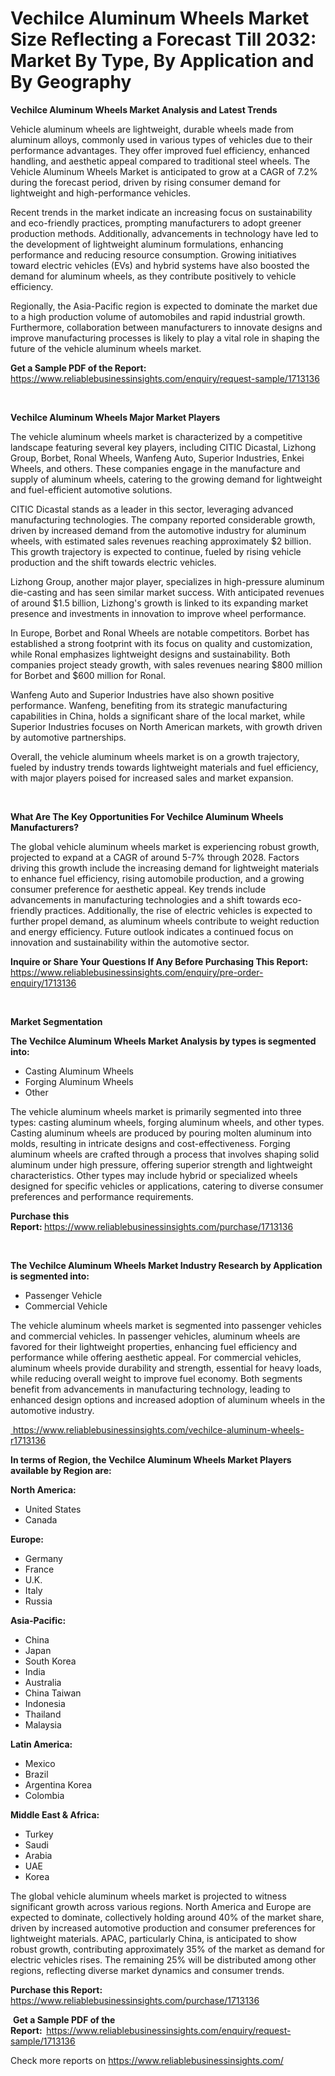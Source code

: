 <p><h1>Vechilce Aluminum Wheels Market Size Reflecting a Forecast Till 2032: Market By Type, By Application and By Geography</h1></p><p><strong>Vechilce Aluminum Wheels Market Analysis and Latest Trends</strong></p>
<p><p>Vehicle aluminum wheels are lightweight, durable wheels made from aluminum alloys, commonly used in various types of vehicles due to their performance advantages. They offer improved fuel efficiency, enhanced handling, and aesthetic appeal compared to traditional steel wheels. The Vehicle Aluminum Wheels Market is anticipated to grow at a CAGR of 7.2% during the forecast period, driven by rising consumer demand for lightweight and high-performance vehicles.</p><p>Recent trends in the market indicate an increasing focus on sustainability and eco-friendly practices, prompting manufacturers to adopt greener production methods. Additionally, advancements in technology have led to the development of lightweight aluminum formulations, enhancing performance and reducing resource consumption. Growing initiatives toward electric vehicles (EVs) and hybrid systems have also boosted the demand for aluminum wheels, as they contribute positively to vehicle efficiency.</p><p>Regionally, the Asia-Pacific region is expected to dominate the market due to a high production volume of automobiles and rapid industrial growth. Furthermore, collaboration between manufacturers to innovate designs and improve manufacturing processes is likely to play a vital role in shaping the future of the vehicle aluminum wheels market.</p></p>
<p><strong>Get a Sample PDF of the Report:&nbsp;</strong> <a href="https://www.reliablebusinessinsights.com/enquiry/request-sample/1713136?utm_campaign=3385&utm_medium=2&utm_source=Github&utm_content=ia&utm_term=28032025&utm_id=vechilce-aluminum-wheels">https://www.reliablebusinessinsights.com/enquiry/request-sample/1713136</a></p>
<p>&nbsp;</p>
<p><strong>Vechilce Aluminum Wheels Major Market Players</strong></p>
<p><p>The vehicle aluminum wheels market is characterized by a competitive landscape featuring several key players, including CITIC Dicastal, Lizhong Group, Borbet, Ronal Wheels, Wanfeng Auto, Superior Industries, Enkei Wheels, and others. These companies engage in the manufacture and supply of aluminum wheels, catering to the growing demand for lightweight and fuel-efficient automotive solutions.</p><p>CITIC Dicastal stands as a leader in this sector, leveraging advanced manufacturing technologies. The company reported considerable growth, driven by increased demand from the automotive industry for aluminum wheels, with estimated sales revenues reaching approximately $2 billion. This growth trajectory is expected to continue, fueled by rising vehicle production and the shift towards electric vehicles.</p><p>Lizhong Group, another major player, specializes in high-pressure aluminum die-casting and has seen similar market success. With anticipated revenues of around $1.5 billion, Lizhong's growth is linked to its expanding market presence and investments in innovation to improve wheel performance.</p><p>In Europe, Borbet and Ronal Wheels are notable competitors. Borbet has established a strong footprint with its focus on quality and customization, while Ronal emphasizes lightweight designs and sustainability. Both companies project steady growth, with sales revenues nearing $800 million for Borbet and $600 million for Ronal.</p><p>Wanfeng Auto and Superior Industries have also shown positive performance. Wanfeng, benefiting from its strategic manufacturing capabilities in China, holds a significant share of the local market, while Superior Industries focuses on North American markets, with growth driven by automotive partnerships.</p><p>Overall, the vehicle aluminum wheels market is on a growth trajectory, fueled by industry trends towards lightweight materials and fuel efficiency, with major players poised for increased sales and market expansion.</p></p>
<p>&nbsp;</p>
<p><strong>What Are The Key Opportunities For Vechilce Aluminum Wheels Manufacturers?</strong></p>
<p><p>The global vehicle aluminum wheels market is experiencing robust growth, projected to expand at a CAGR of around 5-7% through 2028. Factors driving this growth include the increasing demand for lightweight materials to enhance fuel efficiency, rising automobile production, and a growing consumer preference for aesthetic appeal. Key trends include advancements in manufacturing technologies and a shift towards eco-friendly practices. Additionally, the rise of electric vehicles is expected to further propel demand, as aluminum wheels contribute to weight reduction and energy efficiency. Future outlook indicates a continued focus on innovation and sustainability within the automotive sector.</p></p>
<p><strong>Inquire or Share Your Questions If Any Before Purchasing This Report:</strong> <a href="https://www.reliablebusinessinsights.com/enquiry/pre-order-enquiry/1713136?utm_campaign=3385&utm_medium=2&utm_source=Github&utm_content=ia&utm_term=28032025&utm_id=vechilce-aluminum-wheels">https://www.reliablebusinessinsights.com/enquiry/pre-order-enquiry/1713136</a></p>
<p>&nbsp;</p>
<p><strong>Market Segmentation</strong></p>
<p><strong>The Vechilce Aluminum Wheels Market Analysis by types is segmented into:</strong></p>
<p><ul><li>Casting Aluminum Wheels</li><li>Forging Aluminum Wheels</li><li>Other</li></ul></p>
<p><p>The vehicle aluminum wheels market is primarily segmented into three types: casting aluminum wheels, forging aluminum wheels, and other types. Casting aluminum wheels are produced by pouring molten aluminum into molds, resulting in intricate designs and cost-effectiveness. Forging aluminum wheels are crafted through a process that involves shaping solid aluminum under high pressure, offering superior strength and lightweight characteristics. Other types may include hybrid or specialized wheels designed for specific vehicles or applications, catering to diverse consumer preferences and performance requirements.</p></p>
<p><strong>Purchase this Report:&nbsp;</strong><a href="https://www.reliablebusinessinsights.com/purchase/1713136?utm_campaign=3385&utm_medium=2&utm_source=Github&utm_content=ia&utm_term=28032025&utm_id=vechilce-aluminum-wheels">https://www.reliablebusinessinsights.com/purchase/1713136</a></p>
<p>&nbsp;</p>
<p><strong>The Vechilce Aluminum Wheels Market Industry Research by Application is segmented into:</strong></p>
<p><ul><li>Passenger Vehicle</li><li>Commercial Vehicle</li></ul></p>
<p><p>The vehicle aluminum wheels market is segmented into passenger vehicles and commercial vehicles. In passenger vehicles, aluminum wheels are favored for their lightweight properties, enhancing fuel efficiency and performance while offering aesthetic appeal. For commercial vehicles, aluminum wheels provide durability and strength, essential for heavy loads, while reducing overall weight to improve fuel economy. Both segments benefit from advancements in manufacturing technology, leading to enhanced design options and increased adoption of aluminum wheels in the automotive industry.</p></p>
<p><a href="https://www.reliablebusinessinsights.com/vechilce-aluminum-wheels-r1713136?utm_campaign=3385&utm_medium=2&utm_source=Github&utm_content=ia&utm_term=28032025&utm_id=vechilce-aluminum-wheels">&nbsp;https://www.reliablebusinessinsights.com/vechilce-aluminum-wheels-r1713136</a></p>
<p><strong>In terms of Region, the Vechilce Aluminum Wheels Market Players available by Region are:</strong></p>
<p>
    <p> <strong> North America: </strong>
        <ul>
            <li>United States</li>
            <li>Canada</li>
        </ul>
        </p> 
    <p> <strong> Europe: </strong>
        <ul>
            <li>Germany</li>
            <li>France</li>
            <li>U.K.</li>
            <li>Italy</li>
            <li>Russia</li>
        </ul>
        </p> 
    <p> <strong> Asia-Pacific: </strong>
        <ul>
            <li>China</li>
            <li>Japan</li>
            <li>South Korea</li>
            <li>India</li>
            <li>Australia</li>
            <li>China Taiwan</li>
            <li>Indonesia</li>
            <li>Thailand</li>
            <li>Malaysia</li>
        </ul>
        </p> 
    <p> <strong> Latin America: </strong>
        <ul>
            <li>Mexico</li>
            <li>Brazil</li>
            <li>Argentina Korea</li>
            <li>Colombia</li>
        </ul>
        </p> 
    <p> <strong> Middle East & Africa: </strong>
        <ul>
            <li>Turkey</li>
            <li>Saudi</li>
            <li>Arabia</li>
            <li>UAE</li>
            <li>Korea</li>
        </ul>
    </p>
    </p>
<p><p>The global vehicle aluminum wheels market is projected to witness significant growth across various regions. North America and Europe are expected to dominate, collectively holding around 40% of the market share, driven by increased automotive production and consumer preferences for lightweight materials. APAC, particularly China, is anticipated to show robust growth, contributing approximately 35% of the market as demand for electric vehicles rises. The remaining 25% will be distributed among other regions, reflecting diverse market dynamics and consumer trends.</p></p>
<p><strong>Purchase this Report: </strong><a href="https://www.reliablebusinessinsights.com/purchase/1713136?utm_campaign=3385&utm_medium=2&utm_source=Github&utm_content=ia&utm_term=28032025&utm_id=vechilce-aluminum-wheels">https://www.reliablebusinessinsights.com/purchase/1713136</a></p>
<p>&nbsp;<strong>Get a Sample PDF of the Report:&nbsp;&nbsp;</strong><a href="https://www.reliablebusinessinsights.com/enquiry/request-sample/1713136?utm_campaign=3385&utm_medium=2&utm_source=Github&utm_content=ia&utm_term=28032025&utm_id=vechilce-aluminum-wheels">https://www.reliablebusinessinsights.com/enquiry/request-sample/1713136</a></p>
<p><strong></strong></p>
<p>Check more reports on <a href="https://www.reliablebusinessinsights.com/?utm_campaign=3385&utm_medium=2&utm_source=Github&utm_content=ia&utm_term=28032025&utm_id=vechilce-aluminum-wheels">https://www.reliablebusinessinsights.com/</a></p>